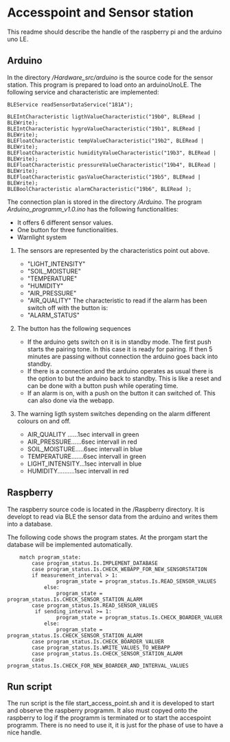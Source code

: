 # Accesspoint and Sensor station

This readme should describe the handle of the raspberry pi and the arduino uno LE.
## Arduino
In the directory */Hardware_src/arduino* is the source code for the sensor station.
This program is prepared to load onto an arduinoUnoLE.
The following service and characteristic are implemented:

    BLEService readSensorDataService("181A");

    BLEIntCharacteristic ligthValueCharacteristic("19b0", BLERead | BLEWrite);
    BLEIntCharacteristic hygroValueCharacteristic("19b1", BLERead | BLEWrite);
    BLEFloatCharacteristic tempValueCharacteristic("19b2", BLERead | BLEWrite);
    BLEFloatCharacteristic humidityValueCharacteristic("19b3", BLERead | BLEWrite);
    BLEFloatCharacteristic pressureValueCharacteristic("19b4", BLERead | BLEWrite);
    BLEFloatCharacteristic gasValueCharacteristic("19b5", BLERead | BLEWrite);
    BLEBoolCharacteristic alarmCharacteristic("19b6", BLERead );

The connection plan is stored in the directory  */Arduino*.
The program *Arduino_programm_v1.0.ino* has the following functionalities: 
- It offers 6 different sensor values.
- One button for three functionalities.
- Warnlight system

1) The sensors are represented by the characteristics point out above.
   - "LIGHT_INTENSITY"
   - "SOIL_MOISTURE"
   - "TEMPERATURE"
   - "HUMIDITY"
   - "AIR_PRESSURE"
   - "AIR_QUALITY"
   The characteristic to read if the alarm has been switch off with the button is:
   - "ALARM_STATUS"  
   
2) The button has the following sequences
    - If the arduino gets switch on it is in standby mode. The first push starts the pairing tone.
      In this case it is ready for pairing. If then 5 minutes are passing without connection 
      the arduino goes back into standby.
    - If there is a connection and the arduino operates as usual there is the option to but the arduino back to standby.
      This is like a reset and can be done with a button push while operating time.
    - If an alarm is on, with a push on the button it can switched of. This can also done via the webapp.
   
3) The warning ligth system switches depending on the alarm different colours on and off.
   - AIR_QUALITY ......1sec intervall in green
   - AIR_PRESSURE......6sec intervall in red
   - SOIL_MOISTURE.....6sec intervall in blue
   - TEMPERATURE.......6sec intervall in green
   - LIGHT_INTENSITY...1sec intervall in blue
   - HUMIDITY..........1sec intervall in red

## Raspberry
The raspberry source code is located in the /Raspberry directory. It is developt to read via BLE the sensor data from the arduino and writes them into a database.

The following code shows the program states. At the prorgam start the database will be implemented automatically.


        
        match program_state:
            case program_status.Is.IMPLEMENT_DATABASE
            case program_status.Is.CHECK_WEBAPP_FOR_NEW_SENSORSTATION
            if measurement_interval > 1:
                    program_state = program_status.Is.READ_SENSOR_VALUES
                else:
                    program_state = program_status.Is.CHECK_SENSOR_STATION_ALARM
            case program_status.Is.READ_SENSOR_VALUES
             if sending_interval >= 1:
                    program_state = program_status.Is.CHECK_BOARDER_VALUER
                else:
                    program_state = program_status.Is.CHECK_SENSOR_STATION_ALARM
            case program_status.Is.CHECK_BOARDER_VALUER
            case program_status.Is.WRITE_VALUES_TO_WEBAPP
            case program_status.Is.CHECK_SENSOR_STATION_ALARM
            case program_status.Is.CHECK_FOR_NEW_BOARDER_AND_INTERVAL_VALUES

## Run script
The run script is the file start_access_point.sh and it is developed to start and observe the raspberry programm. 
It also must copyed onto the raspberry to log if the programm is terminated or to start the accespoint programm.
There is no need to use it, it is just for the phase of use to have a nice handle. 